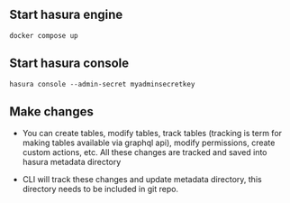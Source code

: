 ## Start hasura engine
```
docker compose up
```

## Start hasura console
```
hasura console --admin-secret myadminsecretkey
```

## Make changes

* You can create tables, modify tables, track tables (tracking is term for making tables available via graphql api), modify permissions, create custom actions, etc. All these changes are tracked and saved into hasura metadata directory

* CLI will track these changes and update metadata directory, this directory needs to be included in git repo.
